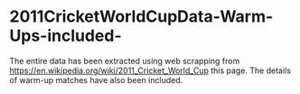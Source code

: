 # 2011CricketWorldCupData-Warm-Ups-included-
The entire data has been extracted using web scrapping from https://en.wikipedia.org/wiki/2011_Cricket_World_Cup this page. The details of warm-up matches have also been included.
